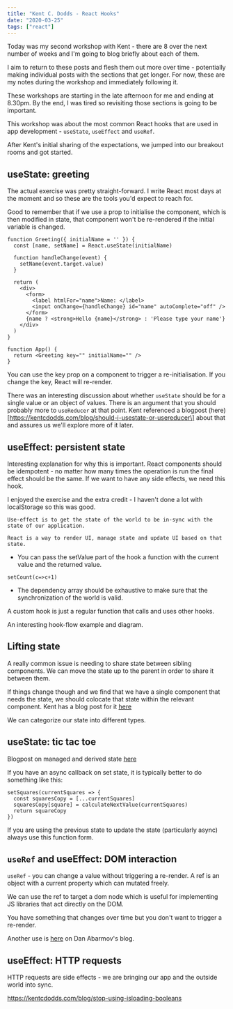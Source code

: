 ```yaml
---
title: "Kent C. Dodds - React Hooks"
date: "2020-03-25"
tags: ["react"]
---
```


Today was my second workshop with Kent - there are 8 over the next number of weeks and I'm going to blog briefly about each of them.

I aim to return to these posts and flesh them out more over time - potentially making individual posts with the sections that get longer. For now, these are my notes during the workshop and immediately following it.

These workshops are starting in the late afternoon for me and ending at 8.30pm. By the end, I was tired so revisiting those sections is going to be important.

This workshop was about the most common React hooks that are used in app development - `useState`, `useEffect` and `useRef`.

After Kent's initial sharing of the expectations, we jumped into our breakout rooms and got started.

## useState: greeting

The actual exercise was pretty straight-forward. I write React most days at the moment and so these are the tools you'd expect to reach for.

Good to remember that if we use a prop to initialise the component, which is then modified in state, that component won't be re-rendered if the initial variable is changed.

```
function Greeting({ initialName = '' }) {
  const [name, setName] = React.useState(initialName)

  function handleChange(event) {
    setName(event.target.value)
  }

  return (
    <div>
      <form>
        <label htmlFor="name">Name: </label>
        <input onChange={handleChange} id="name" autoComplete="off" />
      </form>
      {name ? <strong>Hello {name}</strong> : 'Please type your name'}
    </div>
  )
}

function App() {
  return <Greeting key="" initialName="" />
}
```

You can use the key prop on a component to trigger a re-initialisation. If you change the key, React will re-render.

There was an interesting discussion about whether `useState` should be for a single value or an object of values. There is an argument that you should probably more to `useReducer` at that point. Kent referenced a blogpost (here)\[https://kentcdodds.com/blog/should-i-usestate-or-usereducer\] about that and assures us we'll explore more of it later.

## useEffect: persistent state

Interesting explanation for why this is important. React components should be idempotent - no matter how many times the operation is run the final effect should be the same. If we want to have any side effects, we need this hook.

I enjoyed the exercise and the extra credit - I haven't done a lot with localStorage so this was good.

```
Use-effect is to get the state of the world to be in-sync with the state of our application.
```

```
React is a way to render UI, manage state and update UI based on that state.
```

- You can pass the setValue part of the hook a function with the current value and the returned value.

```
setCount(c=>c+1)
```

- The dependency array should be exhaustive to make sure that the synchronization of the world is valid.

A custom hook is just a regular function that calls and uses other hooks.

An interesting hook-flow example and diagram.

## Lifting state

A really common issue is needing to share state between sibling components. We can move the state up to the parent in order to share it between them.

If things change though and we find that we have a single component that needs the state, we should colocate that state within the relevant component. Kent has a blog post for it [here](https://kentcdodds.com/blog/state-colocation-will-make-your-react-app-faster)

We can categorize our state into different types.

## useState: tic tac toe

Blogpost on managed and derived state [here](https://kentcdodds.com/blog/dont-sync-state-derive-it)

If you have an async callback on set state, it is typically better to do something like this:

```
setSquares(currentSquares => {
  const squaresCopy = [...currentSquares]
  squaresCopy[square] = calculateNextValue(currentSquares)
  return squareCopy
})
```

If you are using the previous state to update the state (particularly async) always use this function form.

## `useRef` and useEffect: DOM interaction

`useRef` - you can change a value without triggering a re-render. A ref is an object with a current property which can mutated freely.

We can use the ref to target a dom node which is useful for implementing JS libraries that act directly on the DOM.

You have something that changes over time but you don't want to trigger a re-render.

Another use is [here](https://overreacted.io/making-setinterval-declarative-with-react-hooks/) on Dan Abarmov's blog.

## useEffect: HTTP requests

HTTP requests are side effects - we are bringing our app and the outside world into sync.

https://kentcdodds.com/blog/stop-using-isloading-booleans
